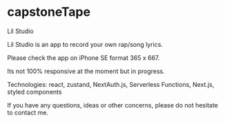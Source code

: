# capstoneTape

Lil Studio

Lil Studio is an app to record your own rap/song lyrics. 

Please check the app on iPhone SE format 365 x 667. 

Its not 100% responsive at the moment but in progress.

Technologies: react, zustand, NextAuth.js, Serverless Functions, Next.js, styled components

If you have any questions, ideas or other concerns, please do not hesitate to contact me. 


